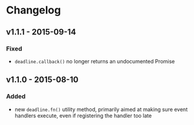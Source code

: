# Changelog


## v1.1.1 - 2015-09-14


### Fixed

- `deadline.callback()` no longer returns an undocumented Promise


## v1.1.0 - 2015-08-10


### Added

- new `deadline.fn()` utility method, primarily aimed at making sure event
  handlers execute, even if registering the handler too late
